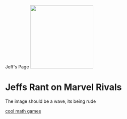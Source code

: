 <!DOCTYPE html>
<html lang="en">
<head>
    Jeff's Page
</head>
<body>
<img src="https://media.licdn.com/dms/image/v2/C4E03AQH1bl7gAxTC8w/profile-displayphoto-shrink_200_200/profile-displayphoto-shrink_200_200/0/1603467497285?e=2147483647&v=beta&t=SX3jBPGY2x73PtyVW9ERpzxe3PMAOvi-a7v72dsP5mQ" 
     width = 200 height = 200>

<h1>Jeffs Rant on Marvel Rivals </h1>
<p>The image should be a wave, its being rude</p>

<a href="https://www.google.com/url?sa=t&source=web&rct=j&opi=89978449&url=https://www.coolmathgames.com/&ved=2ahUKEwjd2beB9bmLAxXTGtAFHVqAAkIQFnoECBcQAQ&usg=AOvVaw2wxsfbgK4uNKwO3nbmJMvF">
    cool math games
</a>

</body>
</html>
